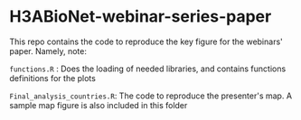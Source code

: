 # H3ABioNet-webinar-series-paper

This repo contains the code to reproduce the key figure for the webinars' paper.
Namely, note:

`functions.R` : Does the loading of needed libraries, and contains functions definitions for the plots

`Final_analysis_countries.R`: The code to reproduce the presenter's map. A sample map figure is also included in this folder